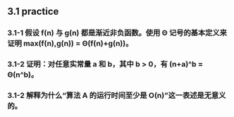 ## 3.1 practice

### 3.1-1 假设 f(n) 与 g(n) 都是渐近非负函数。使用 Θ 记号的基本定义来证明 max(f(n),g(n)) = Θ(f(n)+g(n))。

### 3.1-2 证明：对任意实常量 a 和 b，其中 b > 0，有 (n+a)^b = Θ(n^b)。

### 3.1-2 解释为什么“算法 A 的运行时间至少是 O(n)”这一表述是无意义的。
